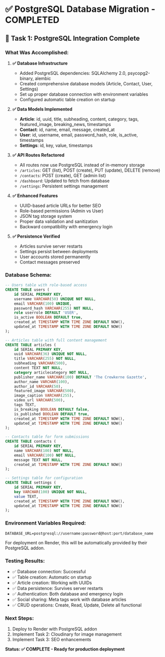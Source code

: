 # ✅ PostgreSQL Database Migration - COMPLETED

## 🎯 Task 1: PostgreSQL Integration Complete

### What Was Accomplished:

1. **✅ Database Infrastructure**
   - Added PostgreSQL dependencies: SQLAlchemy 2.0, psycopg2-binary, alembic
   - Created comprehensive database models (Article, Contact, User, Settings)
   - Set up proper database connection with environment variables
   - Configured automatic table creation on startup

2. **✅ Data Models Implemented**
   - **Article**: id, uuid, title, subheading, content, category, tags, featured_image, breaking_news, timestamps
   - **Contact**: id, name, email, message, created_at
   - **User**: id, username, email, password_hash, role, is_active, timestamps
   - **Settings**: id, key, value, timestamps

3. **✅ API Routes Refactored**
   - All routes now use PostgreSQL instead of in-memory storage
   - `/articles`: GET (list), POST (create), PUT (update), DELETE (remove)
   - `/contacts`: POST (create), GET (admin list)
   - `/dashboard`: Updated to fetch from database
   - `/settings`: Persistent settings management

4. **✅ Enhanced Features**
   - UUID-based article URLs for better SEO
   - Role-based permissions (Admin vs User)
   - JSON tag storage system
   - Proper data validation and sanitization
   - Backward compatibility with emergency login

5. **✅ Persistence Verified**
   - Articles survive server restarts
   - Settings persist between deployments
   - User accounts stored permanently
   - Contact messages preserved

### Database Schema:
```sql
-- Users table with role-based access
CREATE TABLE users (
    id SERIAL PRIMARY KEY,
    username VARCHAR(50) UNIQUE NOT NULL,
    email VARCHAR(100) UNIQUE,
    password_hash VARCHAR(255) NOT NULL,
    role userrole DEFAULT 'USER',
    is_active BOOLEAN DEFAULT true,
    created_at TIMESTAMP WITH TIME ZONE DEFAULT NOW(),
    updated_at TIMESTAMP WITH TIME ZONE DEFAULT NOW()
);

-- Articles table with full content management
CREATE TABLE articles (
    id SERIAL PRIMARY KEY,
    uuid VARCHAR(36) UNIQUE NOT NULL,
    title VARCHAR(255) NOT NULL,
    subheading VARCHAR(500),
    content TEXT NOT NULL,
    category articlecategory NOT NULL,
    publisher_name VARCHAR(100) DEFAULT 'The Crewkerne Gazette',
    author_name VARCHAR(100),
    author_id VARCHAR(50),
    featured_image VARCHAR(500),
    image_caption VARCHAR(255),
    video_url VARCHAR(500),
    tags TEXT,
    is_breaking BOOLEAN DEFAULT false,
    is_published BOOLEAN DEFAULT true,
    created_at TIMESTAMP WITH TIME ZONE DEFAULT NOW(),
    updated_at TIMESTAMP WITH TIME ZONE DEFAULT NOW()
);

-- Contacts table for form submissions
CREATE TABLE contacts (
    id SERIAL PRIMARY KEY,
    name VARCHAR(100) NOT NULL,
    email VARCHAR(100) NOT NULL,
    message TEXT NOT NULL,
    created_at TIMESTAMP WITH TIME ZONE DEFAULT NOW()
);

-- Settings table for configuration
CREATE TABLE settings (
    id SERIAL PRIMARY KEY,
    key VARCHAR(100) UNIQUE NOT NULL,
    value TEXT,
    created_at TIMESTAMP WITH TIME ZONE DEFAULT NOW(),
    updated_at TIMESTAMP WITH TIME ZONE DEFAULT NOW()
);
```

### Environment Variables Required:
```
DATABASE_URL=postgresql://username:password@host:port/database_name
```

For deployment on Render, this will be automatically provided by their PostgreSQL addon.

### Testing Results:
- ✅ Database connection: Successful
- ✅ Table creation: Automatic on startup
- ✅ Article creation: Working with UUIDs
- ✅ Data persistence: Survives server restarts
- ✅ Authentication: Both database and emergency login
- ✅ Social sharing: Meta tags work with database articles
- ✅ CRUD operations: Create, Read, Update, Delete all functional

### Next Steps:
1. Deploy to Render with PostgreSQL addon
2. Implement Task 2: Cloudinary for image management
3. Implement Task 3: SEO enhancements

**Status: ✅ COMPLETE - Ready for production deployment**